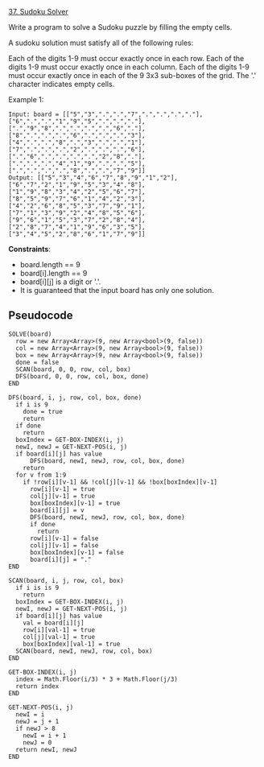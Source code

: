 [37. Sudoku Solver](https://leetcode.com/problems/sudoku-solver/)

Write a program to solve a Sudoku puzzle by filling the empty cells.

A sudoku solution must satisfy all of the following rules:

Each of the digits 1-9 must occur exactly once in each row.
Each of the digits 1-9 must occur exactly once in each column.
Each of the digits 1-9 must occur exactly once in each of the 9 3x3 sub-boxes of the grid.
The '.' character indicates empty cells.

Example 1:

```
Input: board = [["5","3",".",".","7",".",".",".","."],["6",".",".","1","9","5",".",".","."],[".","9","8",".",".",".",".","6","."],["8",".",".",".","6",".",".",".","3"],["4",".",".","8",".","3",".",".","1"],["7",".",".",".","2",".",".",".","6"],[".","6",".",".",".",".","2","8","."],[".",".",".","4","1","9",".",".","5"],[".",".",".",".","8",".",".","7","9"]]
Output: [["5","3","4","6","7","8","9","1","2"],["6","7","2","1","9","5","3","4","8"],["1","9","8","3","4","2","5","6","7"],["8","5","9","7","6","1","4","2","3"],["4","2","6","8","5","3","7","9","1"],["7","1","3","9","2","4","8","5","6"],["9","6","1","5","3","7","2","8","4"],["2","8","7","4","1","9","6","3","5"],["3","4","5","2","8","6","1","7","9"]]
```

**Constraints**:

-   board.length == 9
-   board[i].length == 9
-   board[i][j] is a digit or '.'.
-   It is guaranteed that the input board has only one solution.

## Pseudocode

```
SOLVE(board)
  row = new Array<Array>(9, new Array<bool>(9, false))
  col = new Array<Array>(9, new Array<bool>(9, false))
  box = new Array<Array>(9, new Array<bool>(9, false))
  done = false
  SCAN(board, 0, 0, row, col, box)
  DFS(board, 0, 0, row, col, box, done)
END

DFS(board, i, j, row, col, box, done)
  if i is 9
    done = true
    return
  if done
    return
  boxIndex = GET-BOX-INDEX(i, j)
  newI, newJ = GET-NEXT-POS(i, j)
  if board[i][j] has value
      DFS(board, newI, newJ, row, col, box, done)
    return
  for v from 1:9
    if !row[i][v-1] && !col[j][v-1] && !box[boxIndex][v-1]
      row[i][v-1] = true
      col[j][v-1] = true
      box[boxIndex][v-1] = true
      board[i][j] = v
      DFS(board, newI, newJ, row, col, box, done)
      if done
        return
      row[i][v-1] = false
      col[j][v-1] = false
      box[boxIndex][v-1] = false
      board[i][j] = "."
END

SCAN(board, i, j, row, col, box)
  if i is is 9
    return
  boxIndex = GET-BOX-INDEX(i, j)
  newI, newJ = GET-NEXT-POS(i, j)
  if board[i][j] has value
    val = board[i][j]
    row[i][val-1] = true
    col[j][val-1] = true
    box[boxIndex][val-1] = true
  SCAN(board, newI, newJ, row, col, box)
END

GET-BOX-INDEX(i, j)
  index = Math.Floor(i/3) * 3 + Math.Floor(j/3)
  return index
END

GET-NEXT-POS(i, j)
  newI = i
  newJ = j + 1
  if newJ > 8
    newI = i + 1
    newJ = 0
  return newI, newJ
END
```
